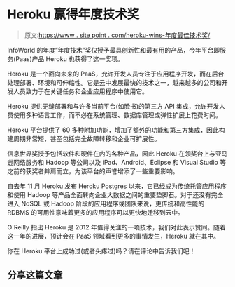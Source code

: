 # Heroku 赢得年度技术奖

> 原文:[https://www . site point . com/heroku-wins-年度最佳技术奖/](https://www.sitepoint.com/heroku-wins-technology-of-the-year-award/)

InfoWorld 的年度“年度技术”奖仅授予最具创新性和最有用的产品，今年平台即服务(Paas)产品 Heroku 也获得了这一奖项。

Heroku 是一个面向未来的 PaaS，允许开发人员专注于应用程序开发，而在后台处理部署、环境和可伸缩性。它是云中发展最快的技术之一，越来越多的公司和开发人员致力于在关键任务和企业应用程序中使用它。

Heroku 提供无缝部署和与许多当前平台(如脸书)的第三方 API 集成，允许开发人员使用多种语言工作，而不必在系统管理、数据库管理或弹性扩展上花费时间。

Heroku 平台提供了 60 多种附加功能，增加了额外的功能和第三方集成，因此构建周期非常短，甚至包括完全故障转移和企业可扩展性。

信息世界奖授予包括软件和硬件在内的各种产品，因此 Heroku 在领奖台上与亚马逊网络服务和 Hadoop 等公司以及 iPad、Android、Eclipse 和 Visual Studio 等之前的获奖者并肩而立，为该平台的声誉增添了一些重要影响。

自去年 11 月 Heroku 发布 Heroku Postgres 以来，它已经成为传统托管应用程序和使用 Hadoop 等产品全面转向企业大数据之间的重要垫脚石。对于还没有完全进入 NoSQL 或 Hadoop 阶段的应用程序或团队来说，更传统和高性能的 RDBMS 的可用性意味着更多的应用程序可以更快地迁移到云中。

O'Reilly 指出 Heroku 是 2012 年值得关注的一项技术，我们对此表示赞同。随着这一年的进展，预计会在 PaaS 领域看到更多的事情发生，Heroku 就在其中。

你在 Heroku 平台上成功过(或者头疼过)吗？请在评论中告诉我们吧！

## 分享这篇文章